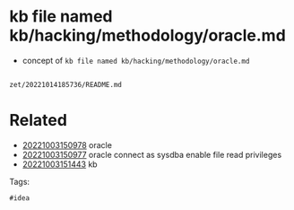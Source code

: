 # kb file named kb/hacking/methodology/oracle.md

- concept of `kb file named kb/hacking/methodology/oracle.md`

```
```

` zet/20221014185736/README.md `

# Related

- [20221003150978](/zet/20221003150978/README.md) oracle
- [20221003150977](/zet/20221003150977/README.md) oracle connect as sysdba enable file read privileges
- [20221003151443](/zet/20221003151443/README.md) kb

Tags:

    #idea

